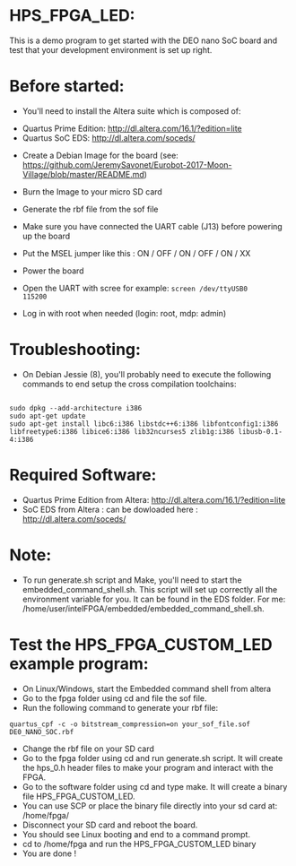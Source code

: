HPS_FPGA_LED:
====

This is a demo program to get started with the DEO nano SoC board and test that your development environment is set up right.

Before started:
===
  * You'll need to install the Altera suite which is composed of:
  - Quartus Prime Edition: http://dl.altera.com/16.1/?edition=lite
  - Quartus SoC EDS: http://dl.altera.com/soceds/

  * Create a Debian Image for the board (see: https://github.com/JeremySavonet/Eurobot-2017-Moon-Village/blob/master/README.md)

  * Burn the Image to your micro SD card

  * Generate the rbf file from the sof file

  * Make sure you have connected the UART cable (J13) before powering up the board

  * Put the MSEL jumper like this : ON / OFF / ON / OFF / ON / XX

  * Power the board
  * Open the UART with scree for example:
<code>screen /dev/ttyUSB0 115200</code>
  * Log in with root when needed (login: root, mdp: admin)

Troubleshooting:
===
  * On Debian Jessie (8), you'll probably need to execute the following commands to end setup the cross compilation toolchains:
<code>
sudo dpkg --add-architecture i386
sudo apt-get update
sudo apt-get install libc6:i386 libstdc++6:i386 libfontconfig1:i386 libfreetype6:i386 libice6:i386 lib32ncurses5 zlib1g:i386 libusb-0.1-4:i386
</code>

Required Software:
===
  * Quartus Prime Edition from Altera: http://dl.altera.com/16.1/?edition=lite
  * SoC EDS from Altera : can be dowloaded here : http://dl.altera.com/soceds/

Note:
===
  * To run generate.sh script and Make, you'll need to start the embedded_command_shell.sh. This script will set up correctly all the environment variable for you. It can be found in the EDS folder. For me: /home/user/intelFPGA/embedded/embedded_command_shell.sh.

Test the HPS_FPGA_CUSTOM_LED example program:
===
  * On Linux/Windows, start the Embedded command shell from altera
  * Go to the fpga folder using cd and file the sof file.
  * Run the following command to generate your rbf file:
```
quartus_cpf -c -o bitstream_compression=on your_sof_file.sof DE0_NANO_SOC.rbf
```
  * Change the rbf file on your SD card
  * Go to the fpga folder using cd and run generate.sh script. It will create the hps_0.h header files to make your program and interact with the FPGA.
  * Go to the software folder using cd and type make. It will create a binary file HPS_FPGA_CUSTOM_LED.
  * You can use SCP or place the binary file directly into your sd card at: /home/fpga/
  * Disconnect your SD card and reboot the board.
  * You should see Linux booting and end to a command prompt.
  * cd to /home/fpga and run the HPS_FPGA_CUSTOM_LED binary
  * You are done !
